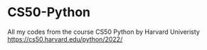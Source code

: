 # CS50-Python
All my codes from the course CS50 Python by Harvard Univeristy
https://cs50.harvard.edu/python/2022/
